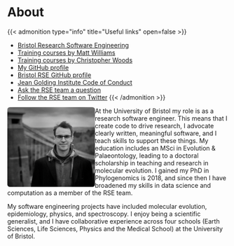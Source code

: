 # About

{{< admonition type="info" title="Useful links" open=false >}}
- [Bristol Research Software Engineering](https://www.bristol.ac.uk/acrc/research-software-engineering/)
- [Training courses by Matt Williams](https://milliams.com/courses/#courses)
- [Training courses by Christopher Woods](https://chryswoods.com/main/courses.html)
- [My GitHub profile](https://github.com/alleetanner)
- [Bristol RSE GitHub profile](https://github.com/BristolRSE)
- [Jean Golding Institute Code of Conduct](https://www.bristol.ac.uk/golding/what-we-do/people/code-of-conduct-/)
- [Ask the RSE team a question](ask-rse@bristol.ac.uk)
- [Follow the RSE team on Twitter](https://twitter.com/bristolrse)
{{< /admonition >}}

<img align="left" src="https://raw.githubusercontent.com/alleetanner/code-teaching/main/assets/portrait2.png" width="200" style="border-radius:3%"  style="border:5px solid white" />

At the University of Bristol my role is as a research software engineer. This means that I create code to drive research, I advocate clearly written, meaningful software, and I teach skills to support these things. My education includes an MSci in Evolution & Palaeontology, leading to a doctoral scholarship in teaching and research in molecular evolution. I gained my PhD in Phylogenomics is 2018, and since then I have broadened my skills in data science and computation as a member of the RSE team.

My software engineering projects have included molecular evolution, epidemiology, physics, and spectroscopy. I enjoy being a scientific generalist, and I have collaborative experience across four schools (Earth Sciences, Life Sciences, Physics and the Medical School) at the University of Bristol.

